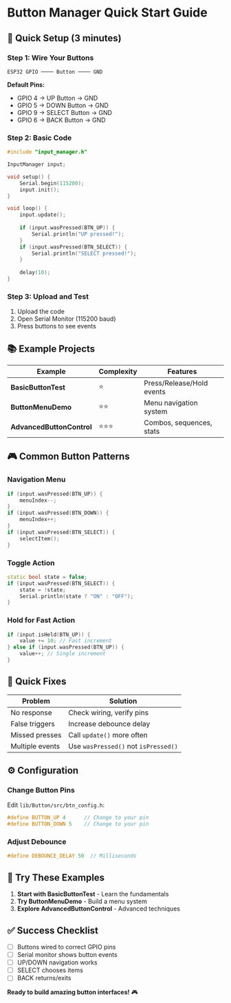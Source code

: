 # Button Manager Quick Start Guide

## 🚀 Quick Setup (3 minutes)

### Step 1: Wire Your Buttons
```
ESP32 GPIO ──── Button ──── GND
```

**Default Pins:**
- GPIO 4 → UP Button → GND
- GPIO 5 → DOWN Button → GND  
- GPIO 9 → SELECT Button → GND
- GPIO 6 → BACK Button → GND

### Step 2: Basic Code
```cpp
#include "input_manager.h"

InputManager input;

void setup() {
    Serial.begin(115200);
    input.init();
}

void loop() {
    input.update();
    
    if (input.wasPressed(BTN_UP)) {
        Serial.println("UP pressed!");
    }
    if (input.wasPressed(BTN_SELECT)) {
        Serial.println("SELECT pressed!");
    }
    
    delay(10);
}
```

### Step 3: Upload and Test
1. Upload the code
2. Open Serial Monitor (115200 baud)
3. Press buttons to see events

## 📚 Example Projects

| Example | Complexity | Features |
|---------|------------|----------|
| **BasicButtonTest** | ⭐ | Press/Release/Hold events |
| **ButtonMenuDemo** | ⭐⭐ | Menu navigation system |
| **AdvancedButtonControl** | ⭐⭐⭐ | Combos, sequences, stats |

## 🎮 Common Button Patterns

### Navigation Menu
```cpp
if (input.wasPressed(BTN_UP)) {
    menuIndex--;
}
if (input.wasPressed(BTN_DOWN)) {
    menuIndex++;
}
if (input.wasPressed(BTN_SELECT)) {
    selectItem();
}
```

### Toggle Action
```cpp
static bool state = false;
if (input.wasPressed(BTN_SELECT)) {
    state = !state;
    Serial.println(state ? "ON" : "OFF");
}
```

### Hold for Fast Action
```cpp
if (input.isHeld(BTN_UP)) {
    value += 10; // Fast increment
} else if (input.wasPressed(BTN_UP)) {
    value++; // Single increment
}
```

## 🔧 Quick Fixes

| Problem | Solution |
|---------|----------|
| No response | Check wiring, verify pins |
| False triggers | Increase debounce delay |
| Missed presses | Call `update()` more often |
| Multiple events | Use `wasPressed()` not `isPressed()` |

## ⚙️ Configuration

### Change Button Pins
Edit `lib/Button/src/btn_config.h`:
```cpp
#define BUTTON_UP 4      // Change to your pin
#define BUTTON_DOWN 5    // Change to your pin
```

### Adjust Debounce
```cpp
#define DEBOUNCE_DELAY 50  // Milliseconds
```

## 🎯 Try These Examples

1. **Start with BasicButtonTest** - Learn the fundamentals
2. **Try ButtonMenuDemo** - Build a menu system  
3. **Explore AdvancedButtonControl** - Advanced techniques

## ✅ Success Checklist

- [ ] Buttons wired to correct GPIO pins
- [ ] Serial monitor shows button events
- [ ] UP/DOWN navigation works
- [ ] SELECT chooses items
- [ ] BACK returns/exits

**Ready to build amazing button interfaces!** 🎮
